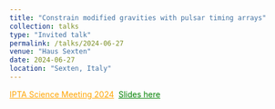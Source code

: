 ```yaml
---
title: "Constrain modified gravities with pulsar timing arrays"
collection: talks
type: "Invited talk"
permalink: /talks/2024-06-27
venue: "Haus Sexten"
date: 2024-06-27
location: "Sexten, Italy"
---
```

<a href="https://indico.itp.ac.cn/event/198/overview" style="color: orange; text-decoration: underline;">IPTA Science Meeting 2024</a>&nbsp;
<a href="./slides/2024-06-27.pdf" style="color: green; text-decoration: underline;">Slides here</a>
